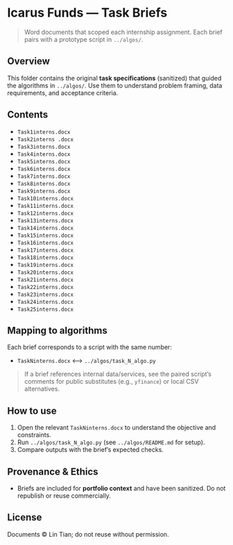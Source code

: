 # Icarus Funds — Task Briefs

> Word documents that scoped each internship assignment. Each brief pairs with a prototype script in `../algos/`.

## Overview
This folder contains the original **task specifications** (sanitized) that guided the algorithms in `../algos/`. Use them to understand problem framing, data requirements, and acceptance criteria.

## Contents
- `Task1interns.docx`
- `Task2interns .docx`  <!-- note the space in the filename from source -->
- `Task3interns.docx`
- `Task4interns.docx`
- `Task5interns.docx`
- `Task6interns.docx`
- `Task7interns.docx`
- `Task8interns.docx`
- `Task9interns.docx`
- `Task10interns.docx`
- `Task11interns.docx`
- `Task12interns.docx`
- `Task13interns.docx`
- `Task14interns.docx`
- `Task15interns.docx`
- `Task16interns.docx`
- `Task17interns.docx`
- `Task18interns.docx`
- `Task19interns.docx`
- `Task20interns.docx`
- `Task21interns.docx`
- `Task22interns.docx`
- `Task23interns.docx`
- `Task24interns.docx`
- `Task25interns.docx`

## Mapping to algorithms
Each brief corresponds to a script with the same number:
- `TaskNinterns.docx` ⟷ `../algos/task_N_algo.py`

> If a brief references internal data/services, see the paired script’s comments for public substitutes (e.g., `yfinance`) or local CSV alternatives.

## How to use
1. Open the relevant `TaskNinterns.docx` to understand the objective and constraints.
2. Run `../algos/task_N_algo.py` (see `../algos/README.md` for setup).
3. Compare outputs with the brief’s expected checks.

## Provenance & Ethics
- Briefs are included for **portfolio context** and have been sanitized. Do not republish or reuse commercially.

## License
Documents © Lin Tian; do not reuse without permission.
